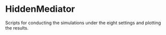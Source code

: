 # HiddenMediator

Scripts for conducting the simulations under the eight settings and plotting the results.
